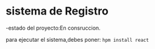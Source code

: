 <h1> sistema de Registro </h1>

-estado del proyecto:En consruccion.

para ejecutar el sistema,debes poner:
```hpm install react```
